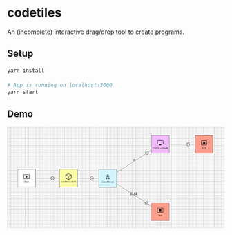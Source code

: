 # codetiles

An (incomplete) interactive drag/drop tool to create programs.

## Setup

```sh
yarn install

# App is running on localhost:3000
yarn start
```

## Demo

![Demo 1](./demo/a.jpg)
